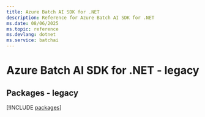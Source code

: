 ```yaml
---
title: Azure Batch AI SDK for .NET
description: Reference for Azure Batch AI SDK for .NET
ms.date: 08/06/2025
ms.topic: reference
ms.devlang: dotnet
ms.service: batchai
---
```

# Azure Batch AI SDK for .NET - legacy
## Packages - legacy
[!INCLUDE [packages](batch-ai-index.md)]